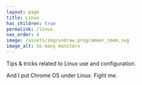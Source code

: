```yaml
---
layout: page
title: Linux
has_children: true
permalink: /linux
nav_order: 4
image: /assets/img/undraw_programmer_imem.svg
image_alt: So many monitors
---
```


Tips & tricks related to Linux use and configuration.

And I put Chrome OS under Linux. Fight me.